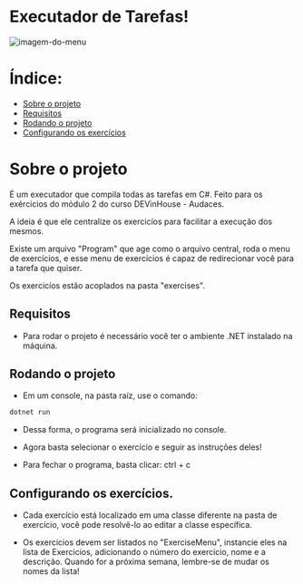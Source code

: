 # Executador de Tarefas!

![imagem-do-menu](https://i.imgur.com/wT1EfMx.png)

# Índice:

- [Sobre o projeto](#sobre-o-projeto)
- [Requisitos](#requisitos)
- [Rodando o projeto](#rodando-o-projeto)
- [Configurando os exercícios](#configurando-os-exercícios)

# Sobre o projeto

É um executador que compila todas as tarefas em C#. Feito para os exércicios do módulo 2 do curso DEVinHouse - Audaces.

A ideia é que ele centralize os exercicíos para facilitar a execução dos mesmos.

Existe um arquivo "Program" que age como o arquivo central, roda o menu de exercícios, e esse menu de exercícios é capaz de redirecionar você para a tarefa que quiser.

Os exercicíos estão acoplados na pasta "exercises".

## Requisitos

- Para rodar o projeto é necessário você ter o ambiente .NET instalado na máquina.

## Rodando o projeto

- Em um console, na pasta raíz, use o comando:

```bash
dotnet run
```

- Dessa forma, o programa será inicializado no console.

- Agora basta selecionar o exercício e seguir as instruções deles!

- Para fechar o programa, basta clicar: ctrl + c

## Configurando os exercícios.

- Cada exercício está localizado em uma classe diferente na pasta de exercício, você pode resolvê-lo ao editar a classe específica.

- Os exercícios devem ser listados no "ExerciseMenu", instancie eles na lista de Exercicios, adicionando o número do exercicio, nome e a descrição. Quando for a próxima semana, lembre-se de mudar os nomes da lista!

